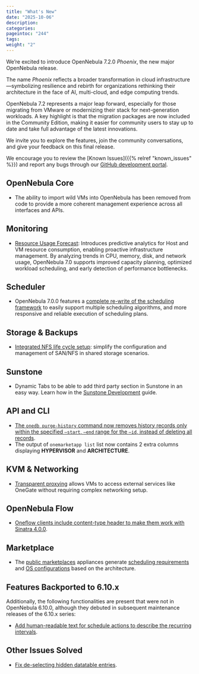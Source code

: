 ```yaml
---
title: "What's New"
date: "2025-10-06"
description:
categories:
pageintoc: "244"
tags:
weight: "2"
---
```


<a id="whats-new"></a>

<!--# What’s New in 7.2 -->

We’re excited to introduce OpenNebula 7.2.0 *Phoenix*, the new major OpenNebula release.

The name *Phoenix* reflects a broader transformation in cloud infrastructure—symbolizing resilience and rebirth for organizations rethinking their architecture in the face of AI, multi-cloud, and edge computing trends.

OpenNebula 7.2 represents a major leap forward, especially for those migrating from VMware or modernizing their stack for next-generation workloads. A key highlight is that the migration packages are now included in the Community Edition, making it easier for community users to stay up to date and take full advantage of the latest innovations.

We invite you to explore the features, join the community conversations, and give your feedback on this final release.

We encourage you to review the [Known Issues]({{% relref "known_issues" %}}) and report any bugs through our [GitHub development portal](https://github.com/OpenNebula/).

## OpenNebula Core

<!--keeping some examples-->
- The ability to import wild VMs into OpenNebula has been removed from code to provide a more coherent management experience across all interfaces and APIs.



## Monitoring
<!--keeping some examples-->
- [Resource Usage Forecast](../../../product/cloud_system_administration/resource_monitoring/forecast/): Introduces predictive analytics for Host and VM resource consumption, enabling proactive infrastructure management. By analyzing trends in CPU, memory, disk, and network usage, OpenNebula 7.0 supports improved capacity planning, optimized workload scheduling, and early detection of performance bottlenecks.

## Scheduler
<!--keeping some examples-->
- OpenNebula 7.0.0 features a [complete re-write of the scheduling framework](../../../product/cloud_system_administration/scheduler/overview/#opennebula-scheduler-framework-architecture) to easily support multiple scheduling algorithms, and more responsive and reliable execution of scheduling plans.


## Storage & Backups
<!--keeping some examples-->
- [Integrated NFS life cycle setup](../../../product/cluster_configuration/storage_system/nas_ds.md#automatic-nfs-setup): simplify the configuration and management of SAN/NFS in shared storage scenarios.


## Sunstone
<!--keeping some examples-->
- Dynamic Tabs to be able to add third party section in Sunstone in an easy way. Learn how in the [Sunstone Development](../../../software/installation_process/build_from_source_code/sunstone_dev.md#sunstone-dev") guide.


## API and CLI
<!--keeping some examples-->
- [The `onedb purge-history` command now removes history records only within the specified `–start`, `–end` range for the `–id`, instead of deleting all records](https://github.com/OpenNebula/one/issues/6699).
- The output of `onemarketapp list` list now contains 2 extra columns displaying **HYPERVISOR** and 
**ARCHITECTURE**.

## KVM & Networking
<!--keeping some examples-->
- [Transparent proxying](../../../product/virtual_machines_operation/virtual_machines_networking/tproxy) allows VMs to access external services like OneGate without requiring complex networking setup.



## OpenNebula Flow
<!--keeping some examples-->
- [Oneflow clients include content-type header to make them work with Sinatra 4.0.0](https://github.com/OpenNebula/one/issues/6508).


## Marketplace
<!--keeping some examples-->
- The [public marketplaces](../../../product/apps-marketplace/public_marketplaces/overview#-overview) appliances generate [scheduling requirements](../../../product/cloud_system_administration/scheduler/overview.md#host-requirements) and [OS configurations](../../../product/operation_references/hypervisor_configuration/kvm_driver#arm64specifics) based on the architecture.


## Features Backported to 6.10.x
<!--keeping some examples-->
Additionally, the following functionalities are present that were not in OpenNebula 6.10.0, although they debuted in subsequent maintenance releases of the 6.10.x series:

- [Add human-readable text for schedule actions to describe the recurring intervals](https://github.com/OpenNebula/one/issues/6410).


## Other Issues Solved
<!--keeping some examples-->
- [Fix de-selecting hidden datatable entries](https://github.com/OpenNebula/one/issues/6781).


